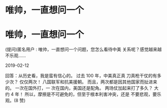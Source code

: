 # 唯帅，一直想问一个

# 唯帅，一直想问一个

(提问)匿名用户 : 唯帅，一直想问一个问题，您怎么看待中美 关系呢？感觉越来越不乐观……

2019-02-12

回答：从历史看，我是蛮有信心的。 过去 100 年，中美真正真 刀真枪干仗的有多少次？ 仅仅两次！ 八国联军和抗美援朝。 而且，两次都是因其他国家而扯进来的。 一次在国外打，一 次在国内，美国还是配角。 两场仗加起来打了多久？ 大约 4 年！ 所以，摩擦是不可避免的，但至于根本利害冲突，还是 不要悲观，要乐观。(8 赞)